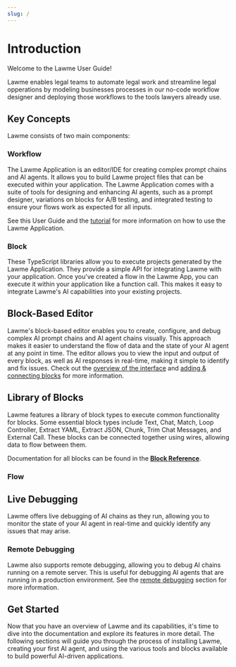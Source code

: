 ```yaml
---
slug: /
---
```


# Introduction

Welcome to the Lawme User Guide!

Lawme enables legal teams to automate legal work and streamline legal opperations by modeling businesses processes
in our no-code workflow designer and deploying those workflows to the tools lawyers already use.

## Key Concepts

Lawme consists of two main components:

### Workflow

The Lawme Application is an editor/IDE for creating complex prompt chains and AI agents. It allows you to build Lawme project files that can be executed within your application. The Lawme Application comes with a suite of tools for designing and enhancing AI agents, such as a prompt designer, variations on blocks for A/B testing, and integrated testing to ensure your flows work as expected for all inputs.

See this User Guide and the [tutorial](docs/tutorial) for more information on how to use the Lawme Application.

### Block

These TypeScript libraries allow you to execute projects generated by the Lawme Application. They provide a simple API for integrating Lawme with your application. Once you've created a flow in the Lawme App, you can execute it within your application like a function call. This makes it easy to integrate Lawme's AI capabilities into your existing projects.

## Block-Based Editor

Lawme's block-based editor enables you to create, configure, and debug complex AI prompt chains and AI agent chains visually. This approach makes it easier to understand the flow of data and the state of your AI agent at any point in time. The editor allows you to view the input and output of every block, as well as AI responses in real-time, making it simple to identify and fix issues. Check out the [overview of the interface](docs/user-guide/overview-of-interface) and [adding & connecting blocks](docs/user-guide/adding-connecting-blocks) for more information.

## Library of Blocks

Lawme features a library of block types to execute common functionality for blocks. Some essential block types include Text, Chat, Match, Loop Controller, Extract YAML, Extract JSON, Chunk, Trim Chat Messages, and External Call. These blocks can be connected together using wires, allowing data to flow between them.

Documentation for all blocks can be found in the [**Block Reference**](docs/block-reference).

### Flow

## Live Debugging

Lawme offers live debugging of AI chains as they run, allowing you to monitor the state of your AI agent in real-time and quickly identify any issues that may arise.

### Remote Debugging

Lawme also supports remote debugging, allowing you to debug AI chains running on a remote server. This is useful for debugging AI agents that are running in a production environment. See the [remote debugging](docs/user-guide/remote-debugging) section for more information.

## Get Started

Now that you have an overview of Lawme and its capabilities, it's time to dive into the documentation and explore its features in more detail. The following sections will guide you through the process of installing Lawme, creating your first AI agent, and using the various tools and blocks available to build powerful AI-driven applications.
